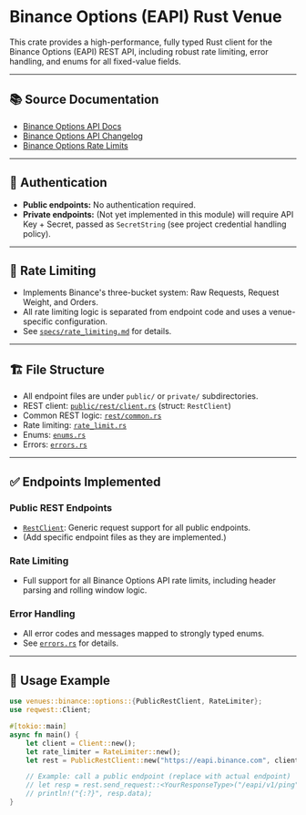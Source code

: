 # Binance Options (EAPI) Rust Venue

This crate provides a high-performance, fully typed Rust client for the Binance Options (EAPI) REST API, including robust rate limiting, error handling, and enums for all fixed-value fields.

---

## 📚 Source Documentation

- [Binance Options API Docs](https://binance-docs.github.io/apidocs/voptions/en/)
- [Binance Options API Changelog](https://binance-docs.github.io/apidocs/voptions/en/#change-log)
- [Binance Options Rate Limits](https://binance-docs.github.io/apidocs/voptions/en/#limits)

---

## 🔐 Authentication

- **Public endpoints:** No authentication required.
- **Private endpoints:** (Not yet implemented in this module) will require API Key + Secret, passed as `SecretString` (see project credential handling policy).

---

## 🚦 Rate Limiting

- Implements Binance's three-bucket system: Raw Requests, Request Weight, and Orders.
- All rate limiting logic is separated from endpoint code and uses a venue-specific configuration.
- See [`specs/rate_limiting.md`](specs/rate_limiting.md) for details.

---

## 🏗️ File Structure

- All endpoint files are under `public/` or `private/` subdirectories.
- REST client: [`public/rest/client.rs`](public/rest/client.rs) (struct: `RestClient`)
- Common REST logic: [`rest/common.rs`](rest/common.rs)
- Rate limiting: [`rate_limit.rs`](rate_limit.rs)
- Enums: [`enums.rs`](enums.rs)
- Errors: [`errors.rs`](errors.rs)

---

## ✅ Endpoints Implemented

### Public REST Endpoints

- [`RestClient`](public/rest/client.rs): Generic request support for all public endpoints.
- (Add specific endpoint files as they are implemented.)

### Rate Limiting

- Full support for all Binance Options API rate limits, including header parsing and rolling window logic.

### Error Handling

- All error codes and messages mapped to strongly typed enums.
- See [`errors.rs`](errors.rs) for details.

---

## 🧩 Usage Example

```rust
use venues::binance::options::{PublicRestClient, RateLimiter};
use reqwest::Client;

#[tokio::main]
async fn main() {
    let client = Client::new();
    let rate_limiter = RateLimiter::new();
    let rest = PublicRestClient::new("https://eapi.binance.com", client, rate_limiter);

    // Example: call a public endpoint (replace with actual endpoint)
    // let resp = rest.send_request::<YourResponseType>("/eapi/v1/ping", reqwest::Method::GET, None, None, 1).await.unwrap();
    // println!("{:?}", resp.data);
}
```
